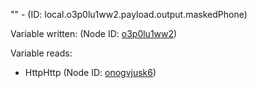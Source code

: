 "" - (ID: local.o3p0lu1ww2.payload.output.maskedPhone)

Variable written:
 (Node ID: [o3p0lu1ww2](../nodes/o3p0lu1ww2.md))

Variable reads:
* HttpHttp (Node ID: [onogvjusk6](../nodes/onogvjusk6.md))
